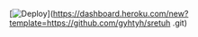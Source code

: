 [![Deploy](https://www.herokucdn.com/deploy/button.png)](https://dashboard.heroku.com/new?template=https://github.com/gyhtyh/sretuh .git)
